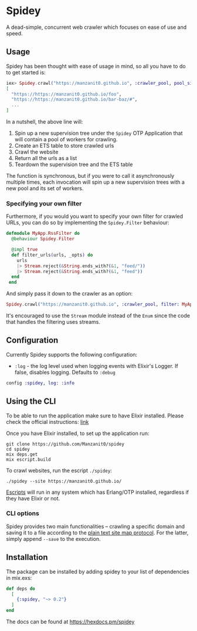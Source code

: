 # Spidey

<!-- MDOC !-->

A dead-simple, concurrent web crawler which focuses on ease of use and speed.

## Usage

Spidey has been thought with ease of usage in mind, so all you have to do to get started is:

```elixir
iex> Spidey.crawl("https://manzanit0.github.io", :crawler_pool, pool_size: 15)
[
  "https://https://manzanit0.github.io/foo",
  "https://https://manzanit0.github.io/bar-baz/#",
  ...
]
```

In a nutshell, the above line will:

1. Spin up a new supervision tree under the `Spidey` OTP Application that will contain a pool of workers for crawling.
2. Create an ETS table to store crawled urls
3. Crawl the website
4. Return all the urls as a list
5. Teardown the supervision tree and the ETS table

The function is synchronous, but if you were to call it asynchronously
multiple times, each invocation will spin up a new supervision trees with a
new pool and its set of workers.

### Specifying your own filter

Furthermore, if you would you want to specify your own filter for crawled
URLs, you can do so by implementing the `Spidey.Filter` behaviour:

```elixir
defmodule MyApp.RssFilter do
  @behaviour Spidey.Filter

  @impl true
  def filter_urls(urls, _opts) do
    urls
    |> Stream.reject(&String.ends_with?(&1, "feed/"))
    |> Stream.reject(&String.ends_with?(&1, "feed"))
  end
 end
```

And simply pass it down to the crawler as an option:

```elixir
Spidey.crawl("https://manzanit0.github.io", :crawler_pool, filter: MyApp.RssFilter)
```

It's encouraged to use the `Stream` module instead of the `Enum` since the
code that handles the filtering uses streams.

## Configuration

Currently Spidey supports the following configuration:

- `:log` - the log level used when logging events with Elixir's
  Logger. If false, disables logging. Defaults to `:debug`

```elixir
config :spidey, log: :info
```

## Using the CLI

To be able to run the application make sure to have Elixir installed.
Please check the official instructions: [link](https://elixir-lang.org/install.html)

Once you have Elixir installed, to set up the application run:

```
git clone https://github.com/Manzanit0/spidey
cd spidey
mix deps.get
mix escript.build
```

To crawl websites, run the escript `./spidey`:

```
./spidey --site https://manzanit0.github.io/
```

[Escripts](https://hexdocs.pm/mix/master/Mix.Tasks.Escript.Build.html)
will run in any system which has Erlang/OTP installed, regardless
if they have Elixir or not.

### CLI options

Spidey provides two main functionalities – crawling a specific domain and
saving it to a file according to the [plain text site map protocol](https://www.sitemaps.org/protocol.html). For the latter, simply append `--save` to the execution.

## Installation

The package can be installed by adding spidey to your list of dependencies in mix.exs:

```elixir
def deps do
  [
    {:spidey, "~> 0.2"}
  ]
end
```

The docs can be found at https://hexdocs.pm/spidey
